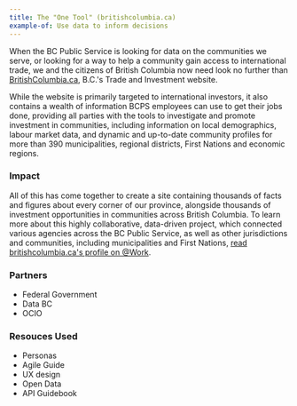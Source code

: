 ```yaml
---
title: The "One Tool" (britishcolumbia.ca)
example-of: Use data to inform decisions
---
```


When the BC Public Service is looking for data on the communities we serve, or looking for a way to help a community gain access to international trade, we and the citizens of British Columbia now need look no further than [BritishColumbia.ca](http://www.britishcolumbia.ca/), B.C.'s Trade and Investment website.

While the website is primarily targeted to international investors, it also contains a wealth of information BCPS employees can use to get their jobs done, providing all parties with the tools to investigate and promote investment in communities, including information on local demographics, labour market data, and dynamic and up-to-date community profiles for more than 390 municipalities, regional districts, First Nations and economic regions.

### Impact

All of this has come together to create a site containing thousands of facts and figures about every corner of our province, alongside thousands of investment opportunities in communities across British Columbia. To learn more about this highly collaborative, data-driven project, which connected various agencies across the BC Public Service, as well as other jurisdictions and communities, including municipalities and First Nations, [read britishcolumbia.ca's profile on @Work](https://gww.gov.bc.ca/news/2015/1022/provincial-datas-international-flavour).

### Partners

* Federal Government
* Data BC
* OCIO

### Resouces Used

* Personas
* Agile Guide
* UX design
* Open Data
* API Guidebook
